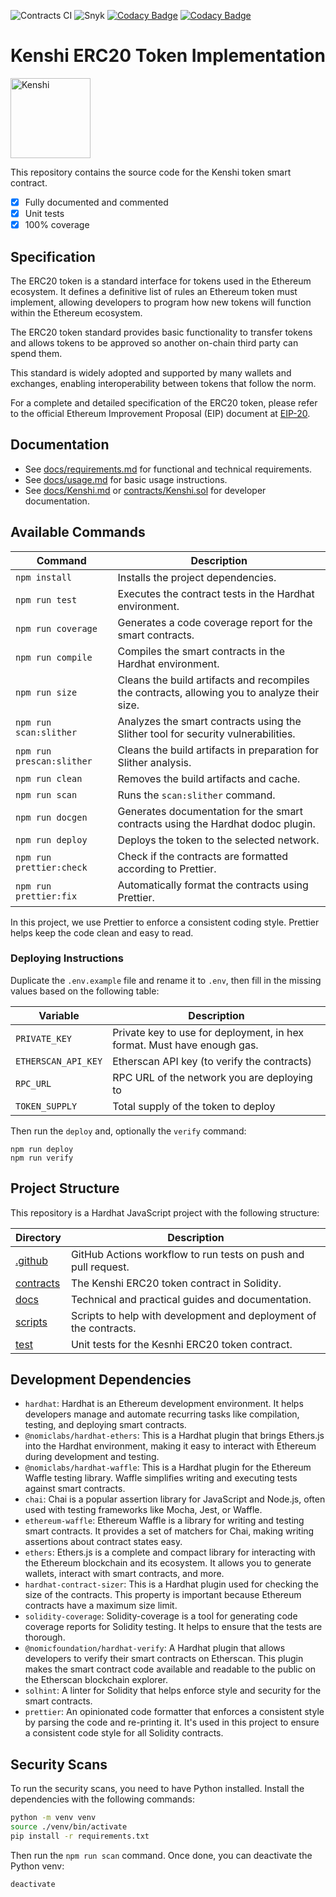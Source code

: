 ![Contracts CI](https://github.com/KenshiTech/contracts/actions/workflows/main.yml/badge.svg)
![Snyk](https://snyk.io/test/github/KenshiTech/contracts/badge.svg)
[![Codacy Badge](https://app.codacy.com/project/badge/Grade/a1d35b2f9c6f4388b355e5b4a765495a)](https://app.codacy.com/gh/KenshiTech/contracts/dashboard?utm_source=gh&utm_medium=referral&utm_content=&utm_campaign=Badge_grade)
[![Codacy Badge](https://app.codacy.com/project/badge/Coverage/a1d35b2f9c6f4388b355e5b4a765495a)](https://app.codacy.com/gh/KenshiTech/contracts/dashboard?utm_source=gh&utm_medium=referral&utm_content=&utm_campaign=Badge_coverage)

# Kenshi ERC20 Token Implementation

<img src="https://kenshi.io/images/logo/logo.svg" alt="Kenshi" width="128">

This repository contains the source code for the Kenshi token smart contract.

- [x] Fully documented and commented
- [x] Unit tests
- [x] 100% coverage

## Specification

The ERC20 token is a standard interface for tokens used in the Ethereum
ecosystem. It defines a definitive list of rules an Ethereum token must
implement, allowing developers to program how new tokens will function within
the Ethereum ecosystem.

The ERC20 token standard provides basic functionality to transfer tokens and
allows tokens to be approved so another on-chain third party can spend them.

This standard is widely adopted and supported by many wallets and exchanges,
enabling interoperability between tokens that follow the norm.

For a complete and detailed specification of the ERC20 token, please refer to
the official Ethereum Improvement Proposal (EIP) document at
[EIP-20](https://eips.ethereum.org/EIPS/eip-20).

## Documentation

- See [docs/requirements.md](docs/requirements.md) for functional and technical requirements.
- See [docs/usage.md](docs/usage.md) for basic usage instructions.
- See [docs/Kenshi.md](docs/Kenshi.md) or
  [contracts/Kenshi.sol](contracts/Kenshi.sol) for developer documentation.

## Available Commands

| Command                   | Description                                                                                  |
| ------------------------- | -------------------------------------------------------------------------------------------- |
| `npm install`             | Installs the project dependencies.                                                           |
| `npm run test`            | Executes the contract tests in the Hardhat environment.                                      |
| `npm run coverage`        | Generates a code coverage report for the smart contracts.                                    |
| `npm run compile`         | Compiles the smart contracts in the Hardhat environment.                                     |
| `npm run size`            | Cleans the build artifacts and recompiles the contracts, allowing you to analyze their size. |
| `npm run scan:slither`    | Analyzes the smart contracts using the Slither tool for security vulnerabilities.            |
| `npm run prescan:slither` | Cleans the build artifacts in preparation for Slither analysis.                              |
| `npm run clean`           | Removes the build artifacts and cache.                                                       |
| `npm run scan`            | Runs the `scan:slither` command.                                                             |
| `npm run docgen`          | Generates documentation for the smart contracts using the Hardhat dodoc plugin.              |
| `npm run deploy`          | Deploys the token to the selected network.                                                   |
| `npm run prettier:check`  | Check if the contracts are formatted according to Prettier.                                  |
| `npm run prettier:fix`    | Automatically format the contracts using Prettier.                                           |

In this project, we use Prettier to enforce a consistent coding style.
Prettier helps keep the code clean and easy to read.

### Deploying Instructions

Duplicate the `.env.example` file and rename it to `.env`, then fill in the
missing values based on the following table:

| Variable            | Description                                                             |
| ------------------- | ----------------------------------------------------------------------- |
| `PRIVATE_KEY`       | Private key to use for deployment, in hex format. Must have enough gas. |
| `ETHERSCAN_API_KEY` | Etherscan API key (to verify the contracts)                             |
| `RPC_URL`           | RPC URL of the network you are deploying to                             |
| `TOKEN_SUPPLY`      | Total supply of the token to deploy                                     |

Then run the `deploy` and, optionally the `verify` command:

```
npm run deploy
npm run verify
```

## Project Structure

This repository is a Hardhat JavaScript project with the following structure:

| Directory                 | Description                                                       |
| ------------------------- | ----------------------------------------------------------------- |
| [.github](./.github/)     | GitHub Actions workflow to run tests on push and pull request.    |
| [contracts](./contracts/) | The Kenshi ERC20 token contract in Solidity.                      |
| [docs](./docs/)           | Technical and practical guides and documentation.                 |
| [scripts](./scripts/)     | Scripts to help with development and deployment of the contracts. |
| [test](./test/)           | Unit tests for the Kesnhi ERC20 token contract.                   |

## Development Dependencies

- `hardhat`: Hardhat is an Ethereum development environment. It helps
  developers manage and automate recurring tasks like compilation, testing,
  and deploying smart contracts.
- `@nomiclabs/hardhat-ethers`: This is a Hardhat plugin that brings Ethers.js
  into the Hardhat environment, making it easy to interact with Ethereum during
  development and testing.
- `@nomiclabs/hardhat-waffle`: This is a Hardhat plugin for the Ethereum Waffle
  testing library. Waffle simplifies writing and executing tests against smart
  contracts.
- `chai`: Chai is a popular assertion library for JavaScript and Node.js, often
  used with testing frameworks like Mocha, Jest, or Waffle.
- `ethereum-waffle`: Ethereum Waffle is a library for writing and testing smart
  contracts. It provides a set of matchers for Chai, making writing assertions
  about contract states easy.
- `ethers`: Ethers.js is a complete and compact library for interacting with
  the Ethereum blockchain and its ecosystem. It allows you to generate wallets,
  interact with smart contracts, and more.
- `hardhat-contract-sizer`: This is a Hardhat plugin used for checking the size
  of the contracts. This property is important because Ethereum contracts have
  a maximum size limit.
- `solidity-coverage`: Solidity-coverage is a tool for generating code coverage
  reports for Solidity testing. It helps to ensure that the tests are
  thorough.
- `@nomicfoundation/hardhat-verify`: A Hardhat plugin that allows developers to
  verify their smart contracts on Etherscan. This plugin makes the smart
  contract code available and readable to the public on the Etherscan
  blockchain explorer.
- `solhint`: A linter for Solidity that helps enforce style and security for
  the smart contracts.
- `prettier`: An opinionated code formatter that enforces a consistent style
  by parsing the code and re-printing it. It's used in this project to ensure
  a consistent code style for all Solidity contracts.

## Security Scans

To run the security scans, you need to have Python installed. Install the
dependencies with the following commands:

```bash
python -m venv venv
source ./venv/bin/activate
pip install -r requirements.txt
```

Then run the `npm run scan` command. Once done, you can deactivate the Python venv:

```bash
deactivate
```
